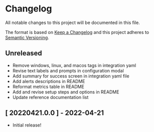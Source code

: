 # Changelog

All notable changes to this project will be documented in this file.

The format is based on [Keep a Changelog][changelog] and this project adheres
to [Semantic Versioning][semver].

## Unreleased

- Remove windows, linux, and macos tags in integration yaml
- Revise text labels and prompts in configuration modal
- Add summary for success screen in integration yaml file
- Add alerts descriptions in README
- Reformat metrics table in README
- Add and revise setup steps and options in README
- Update reference documentation list

## [ 20220421.0.0 ] - 2022-04-21

- Initial release!

[changelog]: http://keepachangelog.com/en/1.0.0/
[semver]: http://semver.org/spec/v2.0.0.html
